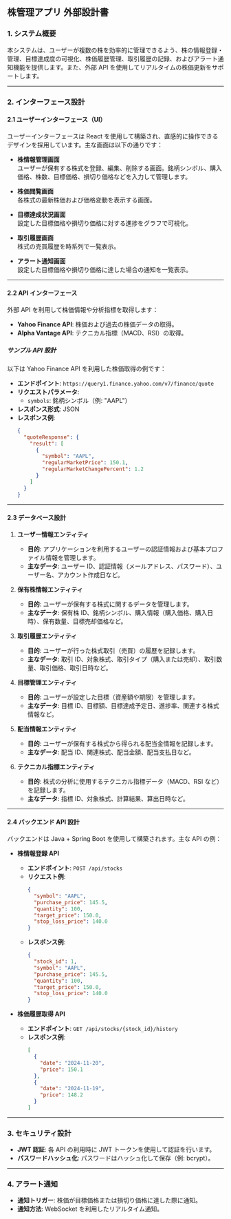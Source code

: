 ## **株管理アプリ 外部設計書**

### **1. システム概要**

本システムは、ユーザーが複数の株を効率的に管理できるよう、株の情報登録・管理、目標達成度の可視化、株価履歴管理、取引履歴の記録、およびアラート通知機能を提供します。また、外部 API を使用してリアルタイムの株価更新をサポートします。

---

### **2. インターフェース設計**

#### **2.1 ユーザーインターフェース（UI）**

ユーザーインターフェースは React を使用して構築され、直感的に操作できるデザインを採用しています。主な画面は以下の通りです：

- **株情報管理画面**  
  ユーザーが保有する株式を登録、編集、削除する画面。銘柄シンボル、購入価格、株数、目標価格、損切り価格などを入力して管理します。

- **株価閲覧画面**  
  各株式の最新株価および価格変動を表示する画面。

- **目標達成状況画面**  
  設定した目標価格や損切り価格に対する進捗をグラフで可視化。

- **取引履歴画面**  
  株式の売買履歴を時系列で一覧表示。

- **アラート通知画面**  
  設定した目標価格や損切り価格に達した場合の通知を一覧表示。

---

#### **2.2 API インターフェース**

外部 API を利用して株価情報や分析指標を取得します：

- **Yahoo Finance API**: 株価および過去の株価データの取得。
- **Alpha Vantage API**: テクニカル指標（MACD、RSI）の取得。

##### **サンプル API 設計**

以下は Yahoo Finance API を利用した株価取得の例です：

- **エンドポイント**: `https://query1.finance.yahoo.com/v7/finance/quote`
- **リクエストパラメータ**:
  - `symbols`: 銘柄シンボル（例: "AAPL"）
- **レスポンス形式**: JSON
- **レスポンス例**:
  ```json
  {
    "quoteResponse": {
      "result": [
        {
          "symbol": "AAPL",
          "regularMarketPrice": 150.1,
          "regularMarketChangePercent": 1.2
        }
      ]
    }
  }
  ```

---

#### **2.3 データベース設計**

1. **ユーザー情報エンティティ**

   - **目的**: アプリケーションを利用するユーザーの認証情報および基本プロファイル情報を管理します。
   - **主なデータ**: ユーザー ID、認証情報（メールアドレス、パスワード）、ユーザー名、アカウント作成日など。

2. **保有株情報エンティティ**

   - **目的**: ユーザーが保有する株式に関するデータを管理します。
   - **主なデータ**: 保有株 ID、銘柄シンボル、購入情報（購入価格、購入日時）、保有数量、目標売却価格など。

3. **取引履歴エンティティ**

   - **目的**: ユーザーが行った株式取引（売買）の履歴を記録します。
   - **主なデータ**: 取引 ID、対象株式、取引タイプ（購入または売却）、取引数量、取引価格、取引日時など。

4. **目標管理エンティティ**

   - **目的**: ユーザーが設定した目標（資産額や期限）を管理します。
   - **主なデータ**: 目標 ID、目標額、目標達成予定日、進捗率、関連する株式情報など。

5. **配当情報エンティティ**

   - **目的**: ユーザーが保有する株式から得られる配当金情報を記録します。
   - **主なデータ**: 配当 ID、関連株式、配当金額、配当支払日など。

6. **テクニカル指標エンティティ**
   - **目的**: 株式の分析に使用するテクニカル指標データ（MACD、RSI など）を記録します。
   - **主なデータ**: 指標 ID、対象株式、計算結果、算出日時など。

---

#### **2.4 バックエンド API 設計**

バックエンドは Java + Spring Boot を使用して構築されます。主な API の例：

- **株情報登録 API**

  - **エンドポイント**: `POST /api/stocks`
  - **リクエスト例**:
    ```json
    {
      "symbol": "AAPL",
      "purchase_price": 145.5,
      "quantity": 100,
      "target_price": 150.0,
      "stop_loss_price": 140.0
    }
    ```
  - **レスポンス例**:
    ```json
    {
      "stock_id": 1,
      "symbol": "AAPL",
      "purchase_price": 145.5,
      "quantity": 100,
      "target_price": 150.0,
      "stop_loss_price": 140.0
    }
    ```

- **株価履歴取得 API**
  - **エンドポイント**: `GET /api/stocks/{stock_id}/history`
  - **レスポンス例**:
    ```json
    [
      {
        "date": "2024-11-20",
        "price": 150.1
      },
      {
        "date": "2024-11-19",
        "price": 148.2
      }
    ]
    ```

---

### **3. セキュリティ設計**

- **JWT 認証**: 各 API の利用時に JWT トークンを使用して認証を行います。
- **パスワードハッシュ化**: パスワードはハッシュ化して保存（例: bcrypt）。

---

### **4. アラート通知**

- **通知トリガー**: 株価が目標価格または損切り価格に達した際に通知。
- **通知方法**: WebSocket を利用したリアルタイム通知。
